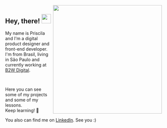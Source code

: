 <a href="https://github.com/priscilaandreani/priscilaandreani">
  <img align="right" width="350" src="https://github-readme-stats.vercel.app/api/top-langs/?username=priscilaandreani&hide=java,html&title_color=ffffff&text_color=c9cacc&icon_color=2bbc8a&bg_color=1d1f21" />
</a>

## Hey, there! <img src="https://raw.githubusercontent.com/MartinHeinz/MartinHeinz/master/wave.gif" width="30px">
My name is Priscila and I'm a digital product designer and front-end developer. <br />
I'm from Brasil, living in São Paulo and currently working at [B2W Digital](https://ri.b2w.digital/).



<br /> 

<p>Here you can see some of my projects and some of my lessons. <br /> 
Keep learning! 🚀 </p> 


You also can find me on [LinkedIn](https://www.linkedin.com/in/priscilaandreani/). See you :)


